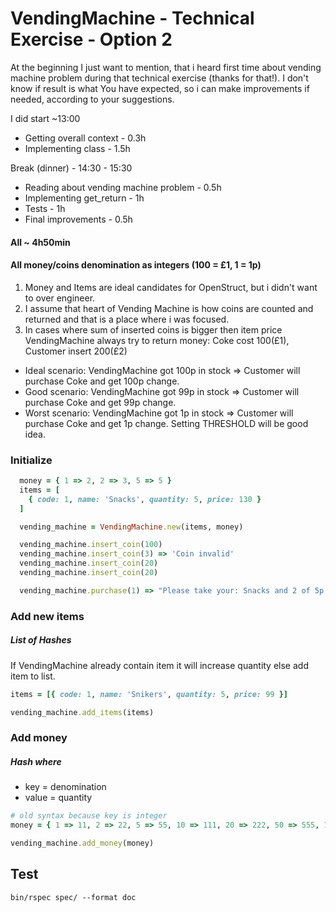 # VendingMachine - Technical Exercise - Option 2
At the beginning I just want to mention, that i heard first time about vending machine problem during that technical exercise (thanks for that!). I don't know if result is what You have expected, so i can make improvements if needed, according to your suggestions.

I did start ~13:00
 - Getting overall context - 0.3h
 - Implementing class - 1.5h

Break (dinner) - 14:30 - 15:30
 - Reading about vending machine problem - 0.5h
 - Implementing get_return - 1h
 - Tests - 1h
 - Final improvements - 0.5h

#### All ~ 4h50min

#### All money/coins denomination as integers (100 = £1, 1 = 1p)

1. Money and Items are ideal candidates for OpenStruct, but i didn't want to over engineer.
2. I assume that heart of Vending Machine is how coins are counted and returned and that is a place where i was focused.
3. In cases where sum of inserted coins is bigger then item price VendingMachine always try to return money:
Coke cost 100(£1), Customer insert 200(£2)
  - Ideal scenario: VendingMachine got 100p in stock => Customer will purchase Coke and get 100p change.
  - Good  scenario: VendingMachine got 99p in stock => Customer will purchase Coke and get 99p change.
  - Worst scenario: VendingMachine got 1p in stock => Customer will purchase Coke and get 1p change.
Setting THRESHOLD will be good idea.

### Initialize

```ruby
  money = { 1 => 2, 2 => 3, 5 => 5 }
  items = [
    { code: 1, name: 'Snacks', quantity: 5, price: 130 }
  ]

  vending_machine = VendingMachine.new(items, money)

  vending_machine.insert_coin(100)
  vending_machine.insert_coin(3) => 'Coin invalid'
  vending_machine.insert_coin(20)
  vending_machine.insert_coin(20)

  vending_machine.purchase(1) => "Please take your: Snacks and 2 of 5p as change."
```

### Add new items
##### List of Hashes
If VendingMachine already contain item it will increase quantity
else add item to list.
```ruby
items = [{ code: 1, name: 'Snikers', quantity: 5, price: 99 }]

vending_machine.add_items(items)
```

### Add money
##### Hash where
 - key = denomination
 - value = quantity
```ruby
# old syntax because key is integer
money = { 1 => 11, 2 => 22, 5 => 55, 10 => 111, 20 => 222, 50 => 555, 100 => 1111, 200 => 2222 }

vending_machine.add_money(money)
```

## Test
`bin/rspec spec/ --format doc`
